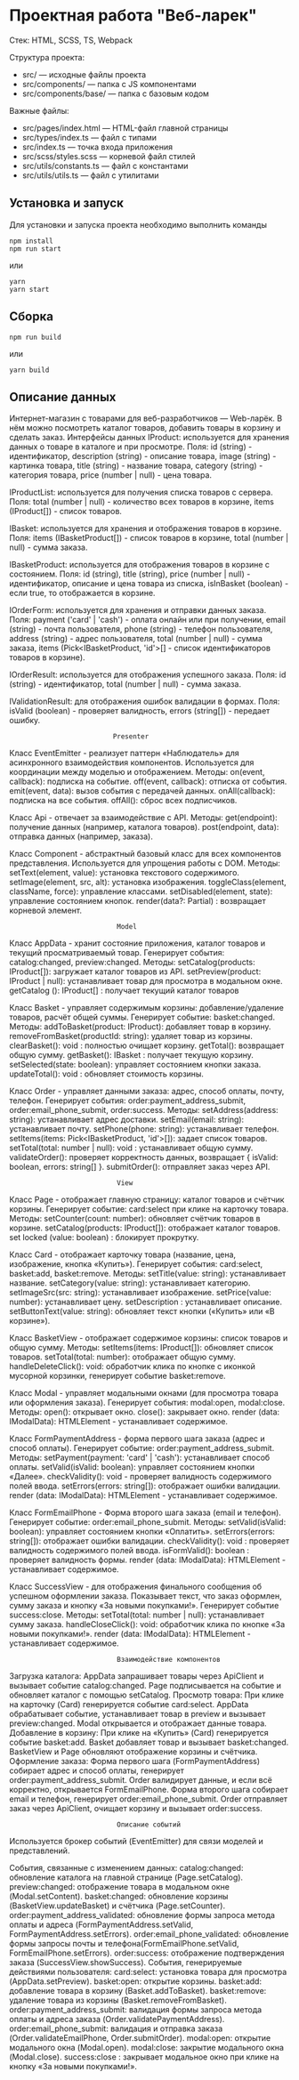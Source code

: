 # Проектная работа "Веб-ларек"

Стек: HTML, SCSS, TS, Webpack

Структура проекта:
- src/ — исходные файлы проекта
- src/components/ — папка с JS компонентами
- src/components/base/ — папка с базовым кодом

Важные файлы:
- src/pages/index.html — HTML-файл главной страницы
- src/types/index.ts — файл с типами
- src/index.ts — точка входа приложения
- src/scss/styles.scss — корневой файл стилей
- src/utils/constants.ts — файл с константами
- src/utils/utils.ts — файл с утилитами

## Установка и запуск
Для установки и запуска проекта необходимо выполнить команды

```
npm install
npm run start
``` 

или

```
yarn
yarn start
```
## Сборка

```
npm run build
```

или

```
yarn build
```

## Описание данных

 Интернет-магазин с товарами для веб-разработчиков — Web-ларёк. В нём можно посмотреть каталог товаров, добавить товары в корзину и сделать заказ. 
                              Интерфейсы данных
IProduct: используется для хранения данных о товаре в каталоге и при просмотре.
Поля: 
id (string) - идентификатор, 
description (string) - описание товара, 
image (string) - картинка товара, 
title (string) - название товара, 
category (string) - категория товара, 
price (number | null) - цена товара.

IProductList: используется для получения списка товаров с сервера.
Поля: 
total (number | null) - количество всех товаров в корзине,
 items (IProduct[]) - список товаров.

IBasket: используется для хранения и отображения товаров в корзине.
Поля: 
items (IBasketProduct[]) - список товаров в корзине, 
total (number | null) - сумма заказа.

IBasketProduct: используется для отображения товаров в корзине с состоянием.
Поля: id (string), title (string), price (number | null) - идентификатор, описание и цена товара из списка, 
isInBasket (boolean) - если true, то отображается в корзине.

IOrderForm: используется для хранения и отправки данных заказа.
Поля: 
payment ('card' | 'cash') - оплата онлайн или при получении, 
email (string) - почта пользователя, 
phone (string) - телефон пользователя,
address (string) - адрес пользователя, 
total (number | null) - сумма заказа, 
items (Pick<IBasketProduct, 'id'>[] - список идентификаторов товаров в корзине).

IOrderResult: используется для отображения успешного заказа.
Поля: 
id (string) - идентификатор, 
total (number | null) - сумма заказа.

IValidationResult: для отображения ошибок валидации в формах.
Поля: 
isValid (boolean) - проверяет валидность,
errors (string[]) - передает ошибку.

                              Presenter
Класс EventEmitter - реализует паттерн «Наблюдатель» для асинхронного взаимодействия компонентов. Используется для координации между моделью и отображением.
Методы:
  on(event, callback): подписка на событие.
  off(event, callback): отписка от события.
  emit(event, data): вызов события с передачей данных.
  onAll(callback): подписка на все события.
  offAll(): сброс всех подписчиков.

Класс Api - отвечает за взаимодействие с API.
Методы:
  get<T>(endpoint): получение данных (например, каталога товаров).
  post<T>(endpoint, data): отправка данных (например, заказа).

Класс Component - абстрактный базовый класс для всех компонентов представления. Используется для упрощения работы с DOM.
Методы:
  setText(element, value): установка текстового содержимого.
  setImage(element, src, alt): установка изображения.
  toggleClass(element, className, force): управление классами.
  setDisabled(element, state): управление состоянием кнопок.
  render(data?: Partial<T>) : возвращает корневой элемент.
  

                               Model        
Класс AppData - хранит состояние приложения, каталог товаров и текущий просматриваемый товар. Генерирует события: catalog:changed, preview:changed.
Методы:
  setCatalog(products: IProduct[]): загружает каталог товаров из API.
  setPreview(product: IProduct | null): устанавливает товар для просмотра в модальном окне.
  getCatalog (): IProduct[] : получает текущий каталог товаров

Класс Basket - управляет содержимым корзины: добавление/удаление товаров, расчёт общей суммы. Генерирует событие: basket:changed.
Методы:
  addToBasket(product: IProduct): добавляет товар в корзину.
  removeFromBasket(productId: string): удаляет товар из корзины.
  clearBasket(): void : полностью очищает корзину.
  getTotal(): возвращает общую сумму.
  getBasket(): IBasket : получает текущую корзину.
  setSelected(state: boolean): управляет состоянием кнопки заказа.
  updateTotal(): void : обновляет стоимость корзины.

Класс Order - управляет данными заказа: адрес, способ оплаты, почту, телефон. Генерирует события: order:payment_address_submit, order:email_phone_submit, order:success.
Методы:
  setAddress(address: string): устанавливает адрес доставки.
  setEmail(email: string): устанавливает почту.
  setPhone(phone: string): устанавливает телефон.
  setItems(items: Pick<IBasketProduct, 'id'>[]): задает список товаров.
  setTotal(total: number | null): void : устанавливает общую сумму.
  validateOrder(): проверяет корректность данных, возвращает { isValid: boolean, errors: string[] }.
  submitOrder(): отправляет заказ через API.

                               View 
Класс Page - отображает главную страницу: каталог товаров и счётчик корзины. Генерирует событие: card:select при клике на карточку товара.
Методы:
  setCounter(count: number): обновляет счётчик товаров в корзине.
  setCatalog(products: IProduct[]): отображает каталог товаров.
  set locked (value: boolean) : блокирует прокрутку. 

Класс Card - отображает карточку товара (название, цена, изображение, кнопка «Купить»). Генерирует события: card:select, basket:add, basket:remove.
Методы:
  setTitle(value: string): устанавливает название.
  setCategory(value: string): устанавливает категорию.
  setImageSrc(src: string): устанавливает изображение.
  setPrice(value: number): устанавливает цену.
  setDescription : устанавливает описание.
  setButtonText(value: string): обновляет текст кнопки («Купить» или «В корзине»).


Класс BasketView - отображает содержимое корзины: список товаров и общую сумму.
Методы:
  setItems(items: IProduct[]): обновляет список товаров.
  setTotal(total: number): отображает общую сумму.
   handleDeleteClick(): void: обработчик клика по кнопке с иконкой мусорной корзинки, генерирует событие basket:remove.

Класс Modal - управляет модальными окнами (для просмотра товара или оформления заказа). Генерирует события: modal:open, modal:close.
Методы:
  open(): открывает окно.
  close(): закрывает окно.
  render (data: IModalData): HTMLElement - устанавливает содержимое.

Класс FormPaymentAddress - форма первого шага заказа (адрес и способ оплаты). Генерирует событие: order:payment_address_submit.
Методы:
  setPayment(payment: 'card' | 'cash'): устанавливает способ оплаты.
  setValid(isValid: boolean): управляет состоянием кнопки «Далее».
  checkValidity(): void - проверяет валидность содержимого полей ввода.
  setErrors(errors: string[]): отображает ошибки валидации.
  render (data: IModalData): HTMLElement - устанавливает содержимое.

Класс FormEmailPhone - Форма второго шага заказа (email и телефон). Генерирует событие: order:email_phone_submit.
Методы:
  setValid(isValid: boolean): управляет состоянием кнопки «Оплатить».
  setErrors(errors: string[]): отображает ошибки валидации.
  checkValidity(): void : проверяет валидность содержимого полей ввода.
  isFormValid(): boolean : проверяет валидность формы.
  render (data: IModalData): HTMLElement - устанавливает содержимое.

Класс SuccessView - для отображения финального сообщения об успешном оформлении заказа. Показывает текст, что заказ оформлен, сумму заказа и кнопку «За новыми покупками!». Генерирует событие success:close.
Методы:
setTotal(total: number | null): устанавливает сумму заказа.
handleCloseClick(): void: обработчик клика по кнопке «За новыми покупками!». 
render (data: IModalData): HTMLElement - устанавливает содержимое.

                               Взаимодействие компонентов
  Загрузка каталога:
AppData запрашивает товары через ApiClient и вызывает событие catalog:changed.
Page подписывается на событие и обновляет каталог с помощью setCatalog.
  Просмотр товара:
При клике на карточку (Card) генерируется событие card:select.
AppData обрабатывает событие, устанавливает товар в preview и вызывает preview:changed.
Modal открывается и отображает данные товара.
  Добавление в корзину:
При клике на «Купить» (Card) генерируется событие basket:add.
Basket добавляет товар и вызывает basket:changed.
BasketView и Page обновляют отображение корзины и счётчика.
  Оформление заказа:
Форма первого шага (FormPaymentAddress) собирает адрес и способ оплаты, генерирует order:payment_address_submit.
Order валидирует данные, и если всё корректно, открывается FormEmailPhone.
Форма второго шага собирает email и телефон, генерирует order:email_phone_submit.
Order отправляет заказ через ApiClient, очищает корзину и вызывает order:success.

                               Описание событий
Используется брокер событий (EventEmitter) для связи моделей и представлений.

События, связанные с изменением данных:
  catalog:changed: обновление каталога на главной странице (Page.setCatalog).
  preview:changed: отображение товара в модальном окне (Modal.setContent).
  basket:changed: обновление корзины (BasketView.updateBasket) и счётчика (Page.setCounter).
  order:payment_address_validated:  обновление формы запроса метода оплаты и адреса (FormPaymentAddress.setValid, FormPaymentAddress.setErrors).
  order:email_phone_validated:  обновление формы запросы почты и телефона(FormEmailPhone.setValid, FormEmailPhone.setErrors).
  order:success: отображение подтверждения заказа (SuccessView.showSuccess).
События, генерируемые действиями пользователя:
  card:select: установка товара для просмотра (AppData.setPreview).
  basket:open: открытие корзины.
  basket:add: добавление товара в корзину (Basket.addToBasket).
  basket:remove: удаление товара из корзины (Basket.removeFromBasket).
  order:payment_address_submit:  валидация формы запроса метода оплаты и адреса заказа (Order.validatePaymentAddress).
  order:email_phone_submit:  валидация и отправка заказа (Order.validateEmailPhone, Order.submitOrder).
  modal:open: открытие модального окна (Modal.open).
  modal:close: закрытие модального окна (Modal.close).
  success:close : закрывает модальное окно при клике на кнопку «За новыми покупками!».
